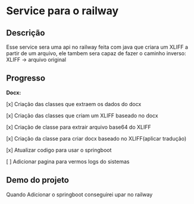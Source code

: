 # Service para o railway

## Descrição

Esse service sera uma api no railway feita com java que criara um XLIFF a partir de um arquivo, ele tambem sera capaz de fazer o caminho inverso: XLIFF -> arquivo original

## Progresso

**Docx:**

[x] Criação das classes que extraem os dados do docx

[x] Criação das classes que criam um XLIFF baseado no docx

[x] Criação de classe para extrair arquivo base64 do XLIFF

[x] Criação da classe para criar docx baseado no XLIFF(aplicar tradução)

[x] Atualizar codigo para usar o springboot

[ ] Adicionar pagina para vermos logs do sistemas

## Demo do projeto

Quando Adicionar o springboot conseguirei upar no railway
